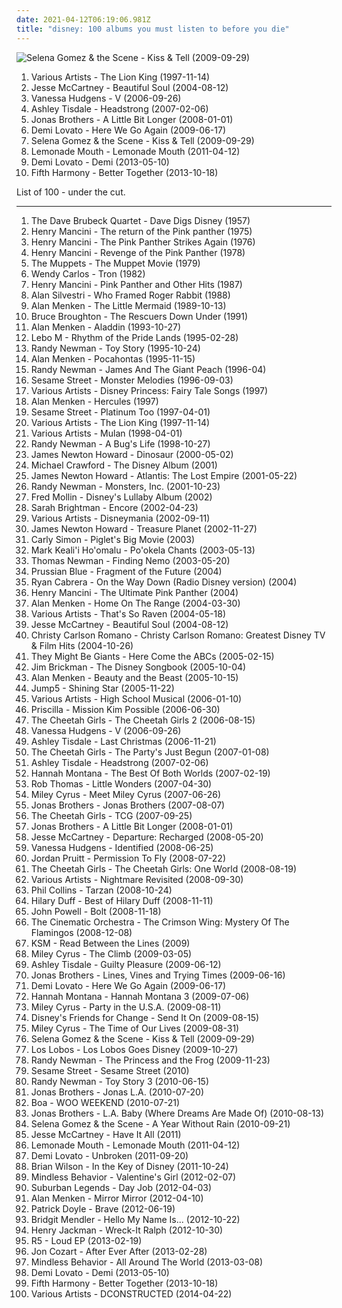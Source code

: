 ```yaml
---
date: 2021-04-12T06:19:06.981Z
title: "disney: 100 albums you must listen to before you die"
---
```

![Selena Gomez &amp; the Scene - Kiss &amp; Tell (2009-09-29)](http://coverartarchive.org/release/97047c74-2d3f-4d98-ae4c-ed2221b04578/21387500478-500.jpg "Selena Gomez & the Scene - Kiss & Tell (2009-09-29)")
<ol class="albums">
<li data-cover="http://coverartarchive.org/release/01e97e43-dc06-4e7e-8541-976064584683/9301874559-500.jpg" data-tags="soundtrack, disney" role="button">Various Artists - The Lion King (1997-11-14)</li>
<li data-cover="https://img.discogs.com/gmSU-H2dlnvVDDgIqwlCvGqEFbI=/fit-in/225x225/filters:strip_icc():format(jpeg):mode_rgb():quality(90)/discogs-images/R-3175770-1372485946-6771.jpeg.jpg" data-tags="pop, beautiful soul" role="button">Jesse McCartney - Beautiful Soul (2004-08-12)</li>
<li data-cover="http://coverartarchive.org/release/b29b1806-0f28-4e6a-9b70-a0045a60e63d/6589065073-500.jpg" data-tags="vanessa hudgens, pop" role="button">Vanessa Hudgens - V (2006-09-26)</li>
<li data-cover="https://img.discogs.com/rrCrFXiGfLmEPXLXqO28S-UWhJg=/fit-in/600x600/filters:strip_icc():format(jpeg):mode_rgb():quality(90)/discogs-images/R-1021016-1184898924.jpeg.jpg" data-tags="pop" role="button">Ashley Tisdale - Headstrong (2007-02-06)</li>
<li data-cover="https://via.placeholder.com/450" data-tags="jonas brothers, pop rock" role="button">Jonas Brothers - A Little Bit Longer (2008-01-01)</li>
<li data-cover="http://coverartarchive.org/release/30e94c65-d564-4f6f-b404-3ff39b5e609c/14358982805-500.jpg" data-tags="pop, pop rock, demi lovato" role="button">Demi Lovato - Here We Go Again (2009-06-17)</li>
<li data-cover="http://coverartarchive.org/release/97047c74-2d3f-4d98-ae4c-ed2221b04578/21387500478-500.jpg" data-tags="pop, selena gomez" role="button">Selena Gomez & the Scene - Kiss & Tell (2009-09-29)</li>
<li data-cover="http://coverartarchive.org/release/7dd26a97-673b-440c-84b2-a6a084931684/6919950691-500.jpg" data-tags="female vocalists, disney" role="button">Lemonade Mouth - Lemonade Mouth (2011-04-12)</li>
<li data-cover="http://coverartarchive.org/release/dbb18663-128c-4d80-aa6d-65cb43ceb84e/14359720327-500.jpg" data-tags="pop" role="button">Demi Lovato - Demi (2013-05-10)</li>
<li data-cover="http://coverartarchive.org/release/ea866a8d-d190-46db-80d5-84703c22bbb3/6190333473-500.jpg" data-tags="pop, dance-pop, 00s, disney, eletronic, divas, miley cyrus, eletronic pop, miley, 7things, parceiras" role="button">Fifth Harmony - Better Together (2013-10-18)</li>
</ol>
List of 100 - under the cut.
<!-- more -->

_________________

<ol class="albums">
<li data-cover="https://img.discogs.com/qmiHr31eMrhpt5mhhFZmzIKW7R0=/fit-in/600x599/filters:strip_icc():format(jpeg):mode_rgb():quality(90)/discogs-images/R-2588533-1292164491.jpeg.jpg" data-tags="jazz, dave brubeck" role="button">
The Dave Brubeck Quartet - Dave Digs Disney (1957)
</li>
<li data-cover="http://coverartarchive.org/release/cbb931ef-b82a-4acd-a057-2c4193af520f/25606221896-500.jpg" data-tags="soundtrack" role="button">
Henry Mancini - The return of the Pink panther (1975)
</li>
<li data-cover="http://coverartarchive.org/release/ffd6954e-5fec-41e1-b158-84e236644f33/14723064041-500.jpg" data-tags="cartoon, disney, cat, cartoons, cats, pink panther, gammarec, merrie melodies, xmiyx, weeziemix, freepurp1e, juma" role="button">
Henry Mancini - The Pink Panther Strikes Again (1976)
</li>
<li data-cover="http://coverartarchive.org/release/285ea534-57b3-43aa-8feb-fe64534a1ca7/3205192812-500.jpg" data-tags="jazz, theme, cartoon, disney, cat, cartoons, cats, pink panther, merrie melodies, xmiyx" role="button">
Henry Mancini - Revenge of the Pink Panther (1978)
</li>
<li data-cover="https://via.placeholder.com/450" data-tags="muppets" role="button">
The Muppets - The Muppet Movie (1979)
</li>
<li data-cover="http://coverartarchive.org/release/44cb4cdc-6275-47f3-9fda-068bb8dc816e/1697413112-500.jpg" data-tags="soundtrack" role="button">
Wendy Carlos - Tron (1982)
</li>
<li data-cover="http://coverartarchive.org/release/3db124fa-589c-4b75-a9f5-52fb36ea19de/9650033364-500.jpg" data-tags="soundtrack, instrumental, easy listening, disney, cat, cartoons, cats, pink panther, merrie melodies, xmiyx, weeziemix, test mt, h-mancini, h mancini" role="button">
Henry Mancini - Pink Panther and Other Hits (1987)
</li>
<li data-cover="http://coverartarchive.org/release/a8418d46-28ae-333d-b3c5-a00de9b3a7e1/10424845612-500.jpg" data-tags="soundtrack" role="button">
Alan Silvestri - Who Framed Roger Rabbit (1988)
</li>
<li data-cover="https://img.discogs.com/AlBuvOKmnWGBjEi2dY5j-DiQiFY=/fit-in/600x600/filters:strip_icc():format(jpeg):mode_rgb():quality(90)/discogs-images/R-8224636-1457462324-2201.jpeg.jpg" data-tags="soundtrack, disney" role="button">
Alan Menken - The Little Mermaid (1989-10-13)
</li>
<li data-cover="http://coverartarchive.org/release/8a55526c-cf05-4581-af93-894d292b2ab3/8862102900-500.jpg" data-tags="soundtrack, disney" role="button">
Bruce Broughton - The Rescuers Down Under (1991)
</li>
<li data-cover="http://coverartarchive.org/release/dee2a2cd-e43c-4959-9c72-4ec9916d2372/5383744929-500.jpg" data-tags="soundtrack, disney" role="button">
Alan Menken - Aladdin (1993-10-27)
</li>
<li data-cover="http://coverartarchive.org/release/ae9fec55-c230-3437-a644-16c5d68c89da/23755339830-500.jpg" data-tags="soundtrack, disney" role="button">
Lebo M - Rhythm of the Pride Lands (1995-02-28)
</li>
<li data-cover="http://coverartarchive.org/release/88f22aa9-1317-45a3-a5ee-d70b32b2c9a9/8862549874-500.jpg" data-tags="soundtrack" role="button">
Randy Newman - Toy Story (1995-10-24)
</li>
<li data-cover="http://coverartarchive.org/release/45c020fa-65b6-446e-90f8-592db4cb9bbe/2720142981-500.jpg" data-tags="soundtrack" role="button">
Alan Menken - Pocahontas (1995-11-15)
</li>
<li data-cover="http://coverartarchive.org/release/69344ac2-418a-4707-b7ba-787caa277e84/8776338026-500.jpg" data-tags="soundtrack" role="button">
Randy Newman - James And The Giant Peach (1996-04)
</li>
<li data-cover="https://img.discogs.com/CQy4fGsTtROE43CxJfZoZtRF5C8=/fit-in/600x600/filters:strip_icc():format(jpeg):mode_rgb():quality(90)/discogs-images/R-15578701-1593950818-1430.jpeg.jpg" data-tags="kids" role="button">
Sesame Street - Monster Melodies (1996-09-03)
</li>
<li data-cover="http://coverartarchive.org/release/08ee4545-08f1-4b95-9e0d-df9266387b51/8832412513-500.jpg" data-tags="disney" role="button">
Various Artists - Disney Princess: Fairy Tale Songs (1997)
</li>
<li data-cover="https://img.discogs.com/AlBuvOKmnWGBjEi2dY5j-DiQiFY=/fit-in/600x600/filters:strip_icc():format(jpeg):mode_rgb():quality(90)/discogs-images/R-8224636-1457462324-2201.jpeg.jpg" data-tags="soundtrack, disney" role="button">
Alan Menken - Hercules (1997)
</li>
<li data-cover="https://img.discogs.com/Bher_RoU6kAQemdi37-ch5NZ0ic=/fit-in/600x605/filters:strip_icc():format(jpeg):mode_rgb():quality(90)/discogs-images/R-14384856-1598649930-2805.jpeg.jpg" data-tags="soundtrack, soundtracks, kids, disney, sesame street, katelyn, children s-childrens" role="button">
Sesame Street - Platinum Too (1997-04-01)
</li>
<li data-cover="http://coverartarchive.org/release/01e97e43-dc06-4e7e-8541-976064584683/9301874559-500.jpg" data-tags="soundtrack, disney" role="button">
Various Artists - The Lion King (1997-11-14)
</li>
<li data-cover="https://img.discogs.com/jZKJf7utSKWc2tg4HcHjtcXZV0E=/fit-in/300x300/filters:strip_icc():format(jpeg):mode_rgb():quality(90)/discogs-images/R-3122-1141653211.jpeg.jpg" data-tags="soundtrack, soundtracks, musical, disney" role="button">
Various Artists - Mulan (1998-04-01)
</li>
<li data-cover="https://img.discogs.com/D8Qfs71QYKtXhMzTMjGjvrbmQE8=/fit-in/600x596/filters:strip_icc():format(jpeg):mode_rgb():quality(90)/discogs-images/R-5247103-1388663305-6740.jpeg.jpg" data-tags="soundtrack, disney" role="button">
Randy Newman - A Bug's Life (1998-10-27)
</li>
<li data-cover="https://img.discogs.com/aEX8ae0RQCruG8eXjcbUU6p09OU=/fit-in/600x538/filters:strip_icc():format(jpeg):mode_rgb():quality(90)/discogs-images/R-15743144-1596972842-8577.jpeg.jpg" data-tags="soundtrack" role="button">
James Newton Howard - Dinosaur (2000-05-02)
</li>
<li data-cover="http://coverartarchive.org/release/aed0ed63-7e5e-4f55-a10e-b6b584d8f910/8788022119-500.jpg" data-tags="disney" role="button">
Michael Crawford - The Disney Album (2001)
</li>
<li data-cover="http://coverartarchive.org/release/5afc08b6-5386-4248-b8e6-733a1e32f86e/8932864015-500.jpg" data-tags="disney" role="button">
James Newton Howard - Atlantis: The Lost Empire (2001-05-22)
</li>
<li data-cover="http://coverartarchive.org/release/b661ab3f-6848-4345-a037-df88f0cc8bc8/17012913651-500.jpg" data-tags="soundtrack" role="button">
Randy Newman - Monsters, Inc. (2001-10-23)
</li>
<li data-cover="https://img.discogs.com/IU-3UIAwEvD7FhOAxBB8Icj5Eas=/fit-in/600x620/filters:strip_icc():format(jpeg):mode_rgb():quality(90)/discogs-images/R-7778293-1448570842-9575.jpeg.jpg" data-tags="soundtrack, soundtracks, musicals, musical, kids, disney, lullabies, children, lullaby, babybabybaby, music for babies, lullaby-instrumentals" role="button">
Fred Mollin - Disney's Lullaby Album (2002)
</li>
<li data-cover="http://coverartarchive.org/release/462fc61f-b468-42c5-8bcc-d156965b0387/9717783567-500.jpg" data-tags="sarah brightman" role="button">
Sarah Brightman - Encore (2002-04-23)
</li>
<li data-cover="http://coverartarchive.org/release/9d1e431a-96e6-484f-ace2-a8801766c7bd/8753734594-500.jpg" data-tags="disney" role="button">
Various Artists - Disneymania (2002-09-11)
</li>
<li data-cover="http://coverartarchive.org/release/b822ae77-3a1b-4fc3-9dd7-b0f3db1d8d79/8930013499-500.jpg" data-tags="disney" role="button">
James Newton Howard - Treasure Planet (2002-11-27)
</li>
<li data-cover="http://coverartarchive.org/release/fc8dbf7c-1666-4bf1-abc6-a857f9c812fe/8813390710-500.jpg" data-tags="disney" role="button">
Carly Simon - Piglet's Big Movie (2003)
</li>
<li data-cover="https://img.discogs.com/Jgs17OPC4cxqCmarmBBd6YqgCF0=/fit-in/600x600/filters:strip_icc():format(jpeg):mode_rgb():quality(90)/discogs-images/R-6937239-1429922548-8289.jpeg.jpg" data-tags="disney, hawaii, hawaiian, surfer, aloha" role="button">
Mark Keali'i Ho'omalu - Po'okela Chants (2003-05-13)
</li>
<li data-cover="http://coverartarchive.org/release/80a63982-dab8-4e5f-8a0c-1c282056dc74/16723916752-500.jpg" data-tags="soundtrack" role="button">
Thomas Newman - Finding Nemo (2003-05-20)
</li>
<li data-cover="https://img.discogs.com/AdLN7Rlllr02NimfSQ-2-G_i0cE=/fit-in/596x600/filters:strip_icc():format(jpeg):mode_rgb():quality(90)/discogs-images/R-2607454-1415276267-2847.jpeg.jpg" data-tags="pedobear does approve, pedocore" role="button">
Prussian Blue - Fragment of the Future (2004)
</li>
<li data-cover="https://img.discogs.com/1XFpql-iBgpy-ujWSX4hj1FsAOU=/fit-in/600x593/filters:strip_icc():format(jpeg):mode_rgb():quality(90)/discogs-images/R-4507917-1588827564-9515.jpeg.jpg" data-tags="soundtrack, soundtracks, disney" role="button">
Ryan Cabrera - On the Way Down (Radio Disney version) (2004)
</li>
<li data-cover="http://coverartarchive.org/release/bbc99c02-97a3-4c47-b9b1-927e384484dd/25576566662-500.jpg" data-tags="jazz" role="button">
Henry Mancini - The Ultimate Pink Panther (2004)
</li>
<li data-cover="http://coverartarchive.org/release/2b0b9bfe-8a89-464a-9e28-25063cb2e92e/5374732982-500.jpg" data-tags="soundtrack, soundtracks, disney, alan menken, home on the range, american film score composers" role="button">
Alan Menken - Home On The Range (2004-03-30)
</li>
<li data-cover="https://img.discogs.com/jZKJf7utSKWc2tg4HcHjtcXZV0E=/fit-in/300x300/filters:strip_icc():format(jpeg):mode_rgb():quality(90)/discogs-images/R-3122-1141653211.jpeg.jpg" data-tags="technical progressive death metal, brutal death grind, hardstyle, neoclassical shred mohommad suicmez theory arpeggio deathmetal metal brutal solo guitar grindcore powerful enegetic enery thrash heavy hardcore rock technical technique" role="button">
Various Artists - That's So Raven (2004-05-18)
</li>
<li data-cover="https://img.discogs.com/gmSU-H2dlnvVDDgIqwlCvGqEFbI=/fit-in/225x225/filters:strip_icc():format(jpeg):mode_rgb():quality(90)/discogs-images/R-3175770-1372485946-6771.jpeg.jpg" data-tags="pop, beautiful soul" role="button">
Jesse McCartney - Beautiful Soul (2004-08-12)
</li>
<li data-cover="https://img.discogs.com/0wcfkf1U4c0B9pYt87ubD_iIi98=/fit-in/491x500/filters:strip_icc():format(jpeg):mode_rgb():quality(90)/discogs-images/R-8558876-1464023185-1837.jpeg.jpg" data-tags="disney" role="button">
Christy Carlson Romano - Christy Carlson Romano: Greatest Disney TV & Film Hits (2004-10-26)
</li>
<li data-cover="https://img.discogs.com/9bKf-ElMaC2iSiCBZaIvwnlq5DU=/fit-in/600x603/filters:strip_icc():format(jpeg):mode_rgb():quality(90)/discogs-images/R-687112-1148096345.jpeg.jpg" data-tags="soundtrack, soundtracks, kids, 00s, disney, 2000s, concept album, childrens music, tmbg, shady, children's, concept albums, max, my whole damn collection, kiddo, they might be giants for kids, tdhassociation, kids music that adults enjoy" role="button">
They Might Be Giants - Here Come the ABCs (2005-02-15)
</li>
<li data-cover="http://coverartarchive.org/release/9626e242-e9d9-4b35-bc61-b03ac943d539/14828969446-500.jpg" data-tags="disney" role="button">
Jim Brickman - The Disney Songbook (2005-10-04)
</li>
<li data-cover="http://coverartarchive.org/release/2e6c9ea4-d49b-4a89-be2b-1e4f9b437625/3788897705-500.jpg" data-tags="soundtrack" role="button">
Alan Menken - Beauty and the Beast (2005-10-15)
</li>
<li data-cover="http://coverartarchive.org/release/5aed40bf-de90-4f15-b966-85835d8a2e37/26768560832-500.jpg" data-tags="disney, version" role="button">
Jump5 - Shining Star (2005-11-22)
</li>
<li data-cover="https://img.discogs.com/46dad272331b770e45c28eea695bf30f59a15b86/images/spacer.gif" data-tags="disney" role="button">
Various Artists - High School Musical (2006-01-10)
</li>
<li data-cover="http://coverartarchive.org/release/ec26aaab-384d-4c1e-b242-8a8f5143e403/8204861614-500.jpg" data-tags="soundtrack, soundtracks, disney, movie, foreign disney, kim possible" role="button">
Priscilla - Mission Kim Possible (2006-06-30)
</li>
<li data-cover="http://coverartarchive.org/release/1951bee8-02a6-4187-836a-caa22e8e5695/8844810829-500.jpg" data-tags="soundtrack, musical, disney" role="button">
The Cheetah Girls - The Cheetah Girls 2 (2006-08-15)
</li>
<li data-cover="http://coverartarchive.org/release/b29b1806-0f28-4e6a-9b70-a0045a60e63d/6589065073-500.jpg" data-tags="vanessa hudgens, pop" role="button">
Vanessa Hudgens - V (2006-09-26)
</li>
<li data-cover="https://img.discogs.com/iXZe7_u7kxesdx-EeuDdjf_gpjM=/fit-in/600x604/filters:strip_icc():format(jpeg):mode_rgb():quality(90)/discogs-images/R-6891534-1428879839-9699.jpeg.jpg" data-tags="disney" role="button">
Ashley Tisdale - Last Christmas (2006-11-21)
</li>
<li data-cover="https://via.placeholder.com/450" data-tags="soundtrack, soundtracks, musicals, musical, disney, cheetah girls" role="button">
The Cheetah Girls - The Party's Just Begun (2007-01-08)
</li>
<li data-cover="https://img.discogs.com/rrCrFXiGfLmEPXLXqO28S-UWhJg=/fit-in/600x600/filters:strip_icc():format(jpeg):mode_rgb():quality(90)/discogs-images/R-1021016-1184898924.jpeg.jpg" data-tags="pop" role="button">
Ashley Tisdale - Headstrong (2007-02-06)
</li>
<li data-cover="https://img.discogs.com/RxWy5MzhuKX1hgX7XsIWa45wH34=/fit-in/300x256/filters:strip_icc():format(jpeg):mode_rgb():quality(90)/discogs-images/R-1798590-1276282338.jpeg.jpg" data-tags="soundtrack, soundtracks, musicals, musical, disney, bubblegum, coolwench, mediaplayer" role="button">
Hannah Montana - The Best Of Both Worlds (2007-02-19)
</li>
<li data-cover="http://coverartarchive.org/release/de0ed827-f67e-4beb-a34d-7eed5984e5e2/7304312791-500.jpg" data-tags="rob thomas" role="button">
Rob Thomas - Little Wonders (2007-04-30)
</li>
<li data-cover="http://coverartarchive.org/release/e819285e-12f9-4196-a011-e69ceb18f2dd/12813342419-500.jpg" data-tags="miley cyrus" role="button">
Miley Cyrus - Meet Miley Cyrus (2007-06-26)
</li>
<li data-cover="https://via.placeholder.com/450" data-tags="jonas brothers, pop" role="button">
Jonas Brothers - Jonas Brothers (2007-08-07)
</li>
<li data-cover="http://coverartarchive.org/release/c4f65635-e375-412a-a5ab-ebd99b9d73b4/8908802859-500.jpg" data-tags="pop, female vocalists, disney, cheetah girls" role="button">
The Cheetah Girls - TCG (2007-09-25)
</li>
<li data-cover="https://via.placeholder.com/450" data-tags="jonas brothers, pop rock" role="button">
Jonas Brothers - A Little Bit Longer (2008-01-01)
</li>
<li data-cover="http://coverartarchive.org/release/5ec333ea-699b-4a8d-baf4-611322938ff8/4982106615-500.jpg" data-tags="pop, dance, r&b, male vocalist, disney" role="button">
Jesse McCartney - Departure: Recharged (2008-05-20)
</li>
<li data-cover="http://coverartarchive.org/release/bef22c1c-901d-4fbe-a3d4-1815d5dab772/22936630429-500.jpg" data-tags="pop" role="button">
Vanessa Hudgens - Identified (2008-06-25)
</li>
<li data-cover="http://coverartarchive.org/release/ee40a79c-9e23-4c15-9e04-bd4a86fb7daf/14890959537-500.jpg" data-tags="disney, one love" role="button">
Jordan Pruitt - Permission To Fly (2008-07-22)
</li>
<li data-cover="http://coverartarchive.org/release/4e74eac3-c6b6-4138-814d-1dcbecda65e4/8844695774-500.jpg" data-tags="soundtrack, pop, female vocalists, disney, girl power, cheetah girls" role="button">
The Cheetah Girls - The Cheetah Girls: One World (2008-08-19)
</li>
<li data-cover="http://coverartarchive.org/release/9ddd8d7d-0fc5-4567-8867-daa9d5f4b922/8447269122-500.jpg" data-tags="soundtrack" role="button">
Various Artists - Nightmare Revisited (2008-09-30)
</li>
<li data-cover="https://img.discogs.com/KmxGOUHfMyFWBewPIS9aTJvKQFw=/fit-in/578x500/filters:strip_icc():format(jpeg):mode_rgb():quality(90)/discogs-images/R-12678838-1539896269-2817.jpeg.jpg" data-tags="soundtrack" role="button">
Phil Collins - Tarzan (2008-10-24)
</li>
<li data-cover="https://img.discogs.com/n_dQC_zPUWfmcSXeTQRozuLDjVs=/fit-in/533x370/filters:strip_icc():format(jpeg):mode_rgb():quality(90)/discogs-images/R-5057480-1383338434-9186.jpeg.jpg" data-tags="pop" role="button">
Hilary Duff - Best of Hilary Duff (2008-11-11)
</li>
<li data-cover="http://coverartarchive.org/release/3b4d92d5-bf52-4b83-9385-42c914621fe5/8717774686-500.jpg" data-tags="soundtrack" role="button">
John Powell - Bolt (2008-11-18)
</li>
<li data-cover="http://coverartarchive.org/release/a772faea-e06d-4013-886b-56b3efa44c28/8821923319-500.jpg" data-tags="instrumental" role="button">
The Cinematic Orchestra - The Crimson Wing: Mystery Of The Flamingos (2008-12-08)
</li>
<li data-cover="https://via.placeholder.com/450" data-tags="ksm" role="button">
KSM - Read Between the Lines (2009)
</li>
<li data-cover="http://coverartarchive.org/release/5912f8e6-fa41-481b-a434-e766a17df497/4767018368-500.jpg" data-tags="miley cyrus" role="button">
Miley Cyrus - The Climb (2009-03-05)
</li>
<li data-cover="http://coverartarchive.org/release/dfad6e2d-5ab5-4376-bb1c-7894b8f7f624/11211509245-500.jpg" data-tags="pop, ashley tisdale" role="button">
Ashley Tisdale - Guilty Pleasure (2009-06-12)
</li>
<li data-cover="https://img.discogs.com/Yi_XOAkQGi-qWdO0HPWH-690QQc=/fit-in/600x546/filters:strip_icc():format(jpeg):mode_rgb():quality(90)/discogs-images/R-10748710-1503598896-8622.jpeg.jpg" data-tags="pop" role="button">
Jonas Brothers - Lines, Vines and Trying Times (2009-06-16)
</li>
<li data-cover="http://coverartarchive.org/release/30e94c65-d564-4f6f-b404-3ff39b5e609c/14358982805-500.jpg" data-tags="pop, pop rock, demi lovato" role="button">
Demi Lovato - Here We Go Again (2009-06-17)
</li>
<li data-cover="https://via.placeholder.com/450" data-tags="hannah montana, pop" role="button">
Hannah Montana - Hannah Montana 3 (2009-07-06)
</li>
<li data-cover="http://coverartarchive.org/release/6119fca5-d6e4-4685-b5d8-dfd71fce3494/2142804827-500.jpg" data-tags="miley cyrus" role="button">
Miley Cyrus - Party in the U.S.A. (2009-08-11)
</li>
<li data-cover="http://coverartarchive.org/release/40194677-d596-41aa-8d44-888f2837bafc/7968078618-500.jpg" data-tags="pop, disney" role="button">
Disney's Friends for Change - Send It On (2009-08-15)
</li>
<li data-cover="http://coverartarchive.org/release/2b72990f-0c8d-4687-a33f-4a329672f85a/17667139144-500.jpg" data-tags="pop, miley cyrus" role="button">
Miley Cyrus - The Time of Our Lives (2009-08-31)
</li>
<li data-cover="http://coverartarchive.org/release/97047c74-2d3f-4d98-ae4c-ed2221b04578/21387500478-500.jpg" data-tags="pop, selena gomez" role="button">
Selena Gomez & the Scene - Kiss & Tell (2009-09-29)
</li>
<li data-cover="http://coverartarchive.org/release/3bb31143-6e63-4783-bfba-2c8cd2df39d7/10013206892-500.jpg" data-tags="covers, disney, los lobos, schlageroldies" role="button">
Los Lobos - Los Lobos Goes Disney (2009-10-27)
</li>
<li data-cover="http://coverartarchive.org/release/aaed1530-2316-4528-93aa-cdbf0916240a/8858530533-500.jpg" data-tags="soundtrack, musical, disney" role="button">
Randy Newman - The Princess and the Frog (2009-11-23)
</li>
<li data-cover="https://img.discogs.com/K24b_7ArYGxuZOJalfsEtTfXYv0=/fit-in/500x500/filters:strip_icc():format(jpeg):mode_rgb():quality(90)/discogs-images/R-1319490-1376114657-9908.jpeg.jpg" data-tags="soundtrack, soundtracks, kids, disney, sesame street, children s-childrens" role="button">
Sesame Street - Sesame Street (2010)
</li>
<li data-cover="http://coverartarchive.org/release/2256b94a-03d7-47aa-bdc7-b576eebcab82/7396580145-500.jpg" data-tags="soundtrack, disney" role="button">
Randy Newman - Toy Story 3 (2010-06-15)
</li>
<li data-cover="http://coverartarchive.org/release/52856132-8bc3-4597-86ab-bc548bad1d02/8776484102-500.jpg" data-tags="disney, pop" role="button">
Jonas Brothers - Jonas L.A. (2010-07-20)
</li>
<li data-cover="http://coverartarchive.org/release/f28172b2-d287-4c95-8ec8-54c05e9f95a5/8839637473-500.jpg" data-tags="jpop, disney, boa, disney japan" role="button">
Boa - WOO WEEKEND (2010-07-21)
</li>
<li data-cover="https://via.placeholder.com/450" data-tags="jonas" role="button">
Jonas Brothers - L.A. Baby (Where Dreams Are Made Of) (2010-08-13)
</li>
<li data-cover="http://coverartarchive.org/release/253e6c06-1a6d-40b8-a97b-854fb5da7704/20018459604-500.jpg" data-tags="pop" role="button">
Selena Gomez & the Scene - A Year Without Rain (2010-09-21)
</li>
<li data-cover="http://coverartarchive.org/release/fecd2c7f-7bdd-4f7b-970a-2a5c837e827e/23891446578-500.jpg" data-tags="pop" role="button">
Jesse McCartney - Have It All (2011)
</li>
<li data-cover="http://coverartarchive.org/release/7dd26a97-673b-440c-84b2-a6a084931684/6919950691-500.jpg" data-tags="female vocalists, disney" role="button">
Lemonade Mouth - Lemonade Mouth (2011-04-12)
</li>
<li data-cover="http://coverartarchive.org/release/8567aef6-d979-464b-9e46-1dd664cd37dc/16779265525-500.jpg" data-tags="pop" role="button">
Demi Lovato - Unbroken (2011-09-20)
</li>
<li data-cover="http://coverartarchive.org/release/b6680941-30dd-4ab2-a3d8-b0eaa07781f4/8718186734-500.jpg" data-tags="pop rock, traditional pop, cover, disney, brian wilson, fuck yep, wondermints" role="button">
Brian Wilson - In the Key of Disney (2011-10-24)
</li>
<li data-cover="https://img.discogs.com/orQIgoUYgOrI5iE5J8UlwIFD9hc=/fit-in/500x500/filters:strip_icc():format(jpeg):mode_rgb():quality(90)/discogs-images/R-3278782-1323636451.jpeg.jpg" data-tags="hip-hop, pop, rnb, disney, valentine" role="button">
Mindless Behavior - Valentine's Girl (2012-02-07)
</li>
<li data-cover="http://coverartarchive.org/release/416d8beb-30cd-413a-a7f1-44cfadafab97/4590809608-500.jpg" data-tags="ska, disney, third wave ska, reel big fish, lion king, the little mermaid, lyrics born, the aquabats, day job, under the sea, suburban legends, open up your eyes, just be happy, punk ska unity, going on tour" role="button">
Suburban Legends - Day Job (2012-04-03)
</li>
<li data-cover="http://coverartarchive.org/release/cfbb1042-e95e-4a47-80d2-f7b6bb593022/20627498809-500.jpg" data-tags="soundtrack, disney, score" role="button">
Alan Menken - Mirror Mirror (2012-04-10)
</li>
<li data-cover="http://coverartarchive.org/release/d47a2fb8-2a3b-49aa-8cfa-5a5256200b1b/1296509713-500.jpg" data-tags="soundtrack, celtic, disney" role="button">
Patrick Doyle - Brave (2012-06-19)
</li>
<li data-cover="http://coverartarchive.org/release/af90d73c-3764-4e06-8174-8d4cb4af6818/6634987107-500.jpg" data-tags="pop" role="button">
Bridgit Mendler - Hello My Name Is... (2012-10-22)
</li>
<li data-cover="http://coverartarchive.org/release/89b41e28-319f-472f-ade3-5833b04135a7/10313669505-500.jpg" data-tags="instrumental" role="button">
Henry Jackman - Wreck-It Ralph (2012-10-30)
</li>
<li data-cover="https://img.discogs.com/8O3z-K_Q9OH_UBlMiEOEfWtbzg0=/fit-in/600x600/filters:strip_icc():format(jpeg):mode_rgb():quality(90)/discogs-images/R-5366139-1391606858-6665.jpeg.jpg" data-tags="disney, r5songs, ross lunch" role="button">
R5 - Loud EP (2013-02-19)
</li>
<li data-cover="http://coverartarchive.org/release/6d2b1b44-a361-4844-be55-ef9ce3e89afb/7619425973-500.jpg" data-tags="disney, jon cozart, after ever after" role="button">
Jon Cozart - After Ever After (2013-02-28)
</li>
<li data-cover="https://via.placeholder.com/450" data-tags="rnb" role="button">
Mindless Behavior - All Around The World (2013-03-08)
</li>
<li data-cover="http://coverartarchive.org/release/dbb18663-128c-4d80-aa6d-65cb43ceb84e/14359720327-500.jpg" data-tags="pop" role="button">
Demi Lovato - Demi (2013-05-10)
</li>
<li data-cover="http://coverartarchive.org/release/ea866a8d-d190-46db-80d5-84703c22bbb3/6190333473-500.jpg" data-tags="pop, dance-pop, 00s, disney, eletronic, divas, miley cyrus, eletronic pop, miley, 7things, parceiras" role="button">
Fifth Harmony - Better Together (2013-10-18)
</li>
<li data-cover="http://coverartarchive.org/release/cc9f6c2b-523b-4260-9e63-fe6685736398/8727689552-500.jpg" data-tags="disney, remixes, 2010s, technodance" role="button">
Various Artists - DCONSTRUCTED (2014-04-22)
</li>
</ol>